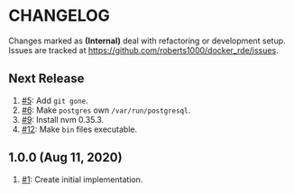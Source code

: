 # CHANGELOG

Changes marked as **(Internal)** deal with refactoring or development setup. Issues are tracked at https://github.com/roberts1000/docker_rde/issues.

## Next Release

1. [#5](../../issues/5): Add `git gone`.
1. [#6](../../issues/6): Make `postgres` own `/var/run/postgresql`.
1. [#9](../../issues/9): Install nvm 0.35.3.
1. [#12](../../issues/12): Make `bin` files executable.

## 1.0.0 (Aug 11, 2020)

1. [#1](../../issues/1): Create initial implementation.
